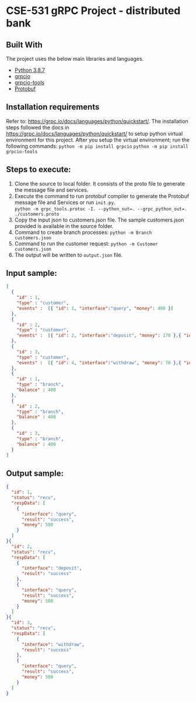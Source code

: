 # CSE-531 gRPC Project - distributed bank


## Built With

The project uses the below main libraries and languages.
* [Python 3.8.7](https://www.python.org/downloads/release/python-380/)
* [grpcio](https://grpc.io/docs/languages/python/quickstart/)
* [grpcio-tools](https://grpc.io/docs/languages/python/quickstart/)
* [Protobuf](https://developers.google.com/protocol-buffers)

## Installation requirements
Refer to: https://grpc.io/docs/languages/python/quickstart/. 
The installation steps followed the docs in https://grpc.io/docs/languages/python/quickstart/ to setup python virtual 
environment for this project. 
After you setup the virtual environment; run the following commands:
```python -m pip install grpcio```
```python -m pip install grpcio-tools```


## Steps to execute:

1. Clone the source to local folder. It consists of the proto file to generate the message file and services.
2. Execute the command to run protobuf compiler to generate the Protobuf message file and Services or run `init.py`.  
   ``python -m grpc_tools.protoc -I. --python_out=. --grpc_python_out=. ./customers.proto``
3. Copy the input json to customers.json file. The sample customers.json provided is available in the source folder.
4. Command to create branch processes:
``python -m Branch customers.json``
5. Command to run the customer request: `python -m Customer customers.json`
6. The output will be written to `output.json` file.


## <b>Input sample:</b> 

```json
[
  {
    "id" : 1,
    "type" : "customer",
    "events" :  [{ "id": 1, "interface":"query", "money": 400 }]
  },
  {
    "id" : 2,
    "type" : "customer",
    "events" :  [{ "id": 2, "interface":"deposit", "money": 170 },{ "id": 3, "interface":"query", "money": 400 }]
  },
  {
    "id" : 3,
    "type" : "customer",
    "events" :  [{ "id": 4, "interface":"withdraw", "money": 70 },{ "id": 5, "interface":"query", "money": 400 }]
  },
  {
    "id" : 1,
    "type" : "branch",
    "balance" : 400
  },
  {
    "id" : 2,
    "type" : "branch",
    "balance" : 400
  },
  {
    "id" : 3,
    "type" : "branch",
    "balance" : 400
  }
]
```
## <b>Output sample:</b>

```json
{
  "id": 1,
  "status": "recv",
  "respData": [
    {
      "interface": "query",
      "result": "success",
      "money": 500
    }
  ]
}{
  "id": 2,
  "status": "recv",
  "respData": [
    {
      "interface": "deposit",
      "result": "success"
    },
    {
      "interface": "query",
      "result": "success",
      "money": 500
    }
  ]
}{
  "id": 3,
  "status": "recv",
  "respData": [
    {
      "interface": "withdraw",
      "result": "success"
    },
    {
      "interface": "query",
      "result": "success",
      "money": 500
    }
  ]
}
```






